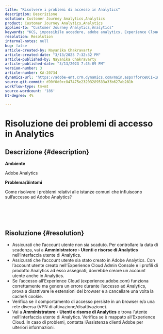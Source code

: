 ```yaml
---
title: "Risolvere i problemi di accesso in Analytics"
description: Descrizione
solution: Customer Journey Analytics,Analytics
product: Customer Journey Analytics,Analytics
applies-to: "Customer Journey Analytics,Analytics"
keywords: "KCS, impossibile accedere, adobe analytics, Experience Cloud, interfaccia utente di Analytics"
resolution: Resolution
internal-notes: null
bug: false
article-created-by: Nayanika Chakravarty
article-created-date: "3/13/2023 7:32:32 PM"
article-published-by: Nayanika Chakravarty
article-published-date: "3/13/2023 7:45:09 PM"
version-number: 3
article-number: KA-20734
dynamics-url: "https://adobe-ent.crm.dynamics.com/main.aspx?forceUCI=1&pagetype=entityrecord&etn=knowledgearticle&id=0b29a2c8-d5c1-ed11-83ff-6045bd0065b6"
source-git-commit: d90f0d0cc847475e23203289583a33b627ab281b
workflow-type: tm+mt
source-wordcount: '186'
ht-degree: 4%

---
```


# Risoluzione dei problemi di accesso in Analytics

## Descrizione {#description}


<b>Ambiente</b>

Adobe Analytics

<b>Problema/Sintomi</b>

Come risolvere i problemi relativi alle istanze comuni che influiscono sull’accesso ad Adobe Analytics?
<br><br> <br><br> <br>

## Risoluzione {#resolution}


- Assicurati che l’account utente non sia scaduto. Per controllare la data di scadenza, vai a <b>Amministratore</b> › <b>Utenti e risorse di Analytics</b> nell’interfaccia utente di Analytics.
- Assicurati che l’account utente sia stato creato in Adobe Analytics. Con l’account utente creato nell’Experience Cloud Admin Console e i profili di prodotto Analytics ad esso assegnati, dovrebbe creare un account utente anche in Analytics.
- Se l’accesso all’Experience Cloud (experience.adobe.com) funziona correttamente ma genera un errore durante l’accesso ad Analytics, prova a disattivare le estensioni del browser e a cancellare una volta la cache/i cookie.
- Verifica se il comportamento di accesso persiste in un browser e/o una rete diversa (VPN di attivazione/disattivazione).
- Vai a <b>Amministratore</b> › <b>Utenti e risorse di Analytics</b> e trova l’utente nell’interfaccia utente di Analytics. Verifica se è mappato all’Experience Cloud. In caso di problemi, contatta l’Assistenza clienti Adobe per ulteriori informazioni.



